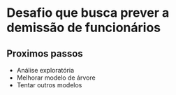 # Desafio que busca prever a demissão de funcionários

## Proximos passos

- Análise exploratória
- Melhorar modelo de árvore
- Tentar outros modelos
